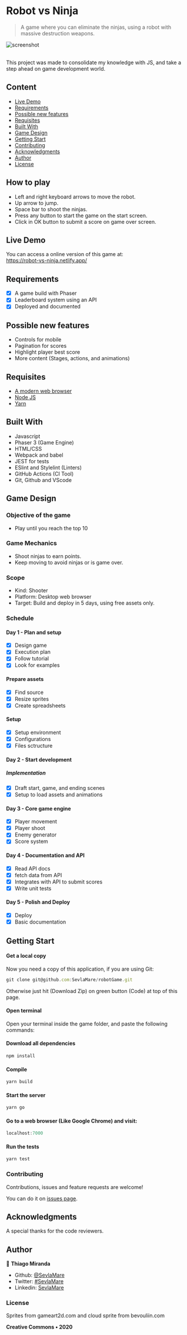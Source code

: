 # Robot vs Ninja
> A game where you can eliminate the ninjas, using a robot with massive destruction weapons.

![screenshot](doc/screenshot.png)

<br>This project was made to consolidate my knowledge with JS, and take a step ahead on game development world.<br>

## Content

* [Live Demo](#live-demo)
* [Requirements](#requirements)
* [Possible new features](possible-new-features)
* [Requisites](#built-with)
* [Built With](#built-with)
* [Game Design](#game-design)
* [Getting Start](#getting-start)
* [Contributing](#contributing)
* [Acknowledgments](#acknowledgments)
* [Author](#author)
* [License](#license)

## How to play
* Left and right keyboard arrows to move the robot.
* Up arrow to jump.
* Space bar to shoot the ninjas.
* Press any button to start the game on the start screen.
* Click in OK button to submit a score on game over screen.

## Live Demo
You can access a online version of this game at:<br>
https://robot-vs-ninja.netlify.app/

## Requirements
- [x] A game build with Phaser 
- [x] Leaderboard system using an API
- [x] Deployed and documented

## Possible new features
- Controls for mobile
- Pagination for scores
- Highlight player best score
- More content (Stages, actions, and animations)

## Requisites
* [A modern web browser](https://www.google.com/chrome/)
* [Node JS](https://nodejs.org/en/download/)
* [Yarn](https://classic.yarnpkg.com/en/docs/install/#windows-stable)

## Built With

- Javascript<br>
- Phaser 3 (Game Engine)<br>
- HTML/CSS <br>
- Webpack and babel <br>
- JEST for tests <br>
- ESlint and Stylelint (Linters) <br>
- GitHub Actions (CI Tool) <br>
- Git, Github and VScode <br>

## Game Design

### Objective of the game
* Play until you reach the top 10

### Game Mechanics
* Shoot ninjas to earn points.
* Keep moving to avoid ninjas or is game over.

### Scope
* Kind: Shooter
* Platform: Desktop web browser
* Target: Build and deploy in 5 days, using free assets only.

### Schedule
#### Day 1 - Plan and setup
- [x] Design game
- [x] Execution plan
- [x] Follow tutorial
- [x] Look for examples

#### Prepare assets
- [x] Find source
- [x] Resize sprites
- [x] Create spreadsheets

#### Setup
- [x] Setup environment
- [x] Configurations
- [x] Files sctructure

#### Day 2 - Start development
##### Implementation
- [x] Draft start, game, and ending scenes
- [x] Setup to load assets and animations

#### Day 3 - Core game engine
- [x] Player movement
- [x] Player shoot
- [x] Enemy generator
- [x] Score system

#### Day 4 - Documentation and API
- [x] Read API docs
- [x] fetch data from API
- [x] Integrates with API to submit scores
- [x] Write unit tests

#### Day 5 - Polish and Deploy
- [x] Deploy
- [x] Basic documentation

## Getting Start

#### Get a local copy
Now you need a copy of this application, if you are using Git:
```js
git clone git@github.com:SevlaMare/robotGame.git
```
Otherwise just hit (Download Zip) on green button (Code) at top of this page.

#### Open terminal
Open your terminal inside the game folder, and paste the following commands:

#### Download all dependencies
```js
npm install
```

#### Compile
```js
yarn build
```

#### Start the server
```js
yarn go
```

#### Go to a web browser (Like Google Chrome) and visit:
```js
localhost:7000
```

#### Run the tests
```js
yarn test
```

### Contributing

Contributions, issues and feature requests are welcome!

You can do it on [issues page](issues/).

## Acknowledgments

A special thanks for the code reviewers.

## Author

👤 **Thiago Miranda**

- Github: [@SevlaMare](https://github.com/SevlaMare)
- Twitter: [#SevlaMare](https://twitter.com/SevlaMare)
- Linkedin: [SevlaMare](https://www.linkedin.com/in/sevla-mare)

### License
Sprites from gameart2d.com and cloud sprite from bevouliin.com

<strong>Creative Commons • 2020</strong>
